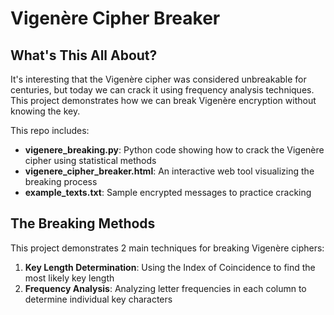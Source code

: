 # Vigenère Cipher Breaker

## What's This All About?
It's interesting that the Vigenère cipher was considered unbreakable for centuries, but today we can crack it using frequency analysis techniques. This project demonstrates how we can break Vigenère encryption without knowing the key.

This repo includes:
* **vigenere_breaking.py**: Python code showing how to crack the Vigenère cipher using statistical methods
* **vigenere_cipher_breaker.html**: An interactive web tool visualizing the breaking process
* **example_texts.txt**: Sample encrypted messages to practice cracking

## The Breaking Methods
This project demonstrates 2 main techniques for breaking Vigenère ciphers:

1. **Key Length Determination**: Using the Index of Coincidence to find the most likely key length
2. **Frequency Analysis**: Analyzing letter frequencies in each column to determine individual key characters

